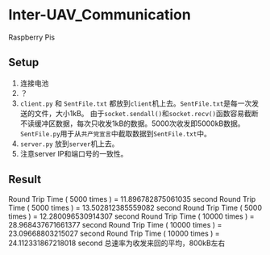 # Inter-UAV_Communication
Raspberry Pis

## Setup

1. 连接电池
2. ？
3. `client.py` 和 `SentFile.txt` 都放到`client`机上去。`SentFile.txt`是每一次发送的文件，大小1kB。 由于`socket.sendall()`和`socket.recv()`函数容易截断不读缓冲区数据，每次只收发1kB的数据。5000次收发即5000kB数据。`SentFile.py`用于从`共产党宣言`中截取数据到`SentFile.txt`中。
4. `server.py` 放到`server`机上去。
5. 注意server IP和端口号的一致性。

## Result
Round Trip Time ( 5000  times ) =  11.896782875061035  second
Round Trip Time ( 5000  times ) =  13.502812385559082  second
Round Trip Time ( 5000  times ) =  12.280096530914307  second
Round Trip Time ( 10000  times ) =  28.968437671661377  second
Round Trip Time ( 10000  times ) =  23.09668803215027  second
Round Trip Time ( 10000  times ) =  24.112331867218018  second
总速率为收发来回的平均，800kB左右
